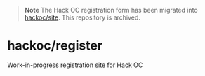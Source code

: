 > **Note** 
The Hack OC registration form has been migrated into [hackoc/site](https://github.com/hackoc/site). This repository is archived.


# hackoc/register

Work-in-progress registration site for Hack OC
